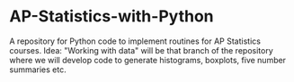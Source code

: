 # AP-Statistics-with-Python
A repository for Python code to implement routines for AP Statistics courses. 
Idea: "Working with data" will be that branch of the repository where we will develop code to generate histograms, boxplots, five number summaries etc.
